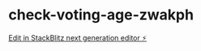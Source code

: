 # check-voting-age-zwakph

[Edit in StackBlitz next generation editor ⚡️](https://stackblitz.com/~/github.com/smartinez254/check-voting-age-zwakph)